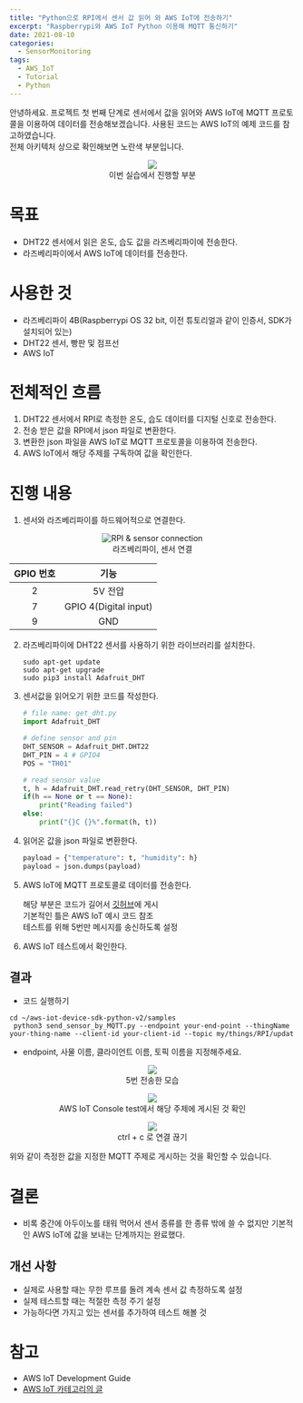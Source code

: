 ```yaml
---
title: "Python으로 RPI에서 센서 값 읽어 와 AWS IoT에 전송하기"
excerpt: "Raspberrypi와 AWS IoT Python 이용해 MQTT 통신하기"
date: 2021-08-10
categories:
  - SensorMonitoring
tags:
  - AWS_IoT
  - Tutorial
  - Python
---
```


안녕하세요. 프로젝트 첫 번째 단계로 센서에서 값을 읽어와  AWS IoT에 MQTT 프로토콜을 이용하여 데이터를 전송해보겠습니다. 사용된 코드는 AWS IoT의 예제 코드를 참고하였습니다.  
전체 아키텍처 상으로 확인해보면 노란색 부분입니다. 


<p align = 'center'>
  <img src = "/assets/images/프로젝트1.png"> <br/>
  이번 실습에서 진행할 부분
</p>

# 목표

- DHT22 센서에서 읽은 온도, 습도 값을 라즈베리파이에 전송한다.
- 라즈베리파이에서 AWS IoT에 데이터를 전송한다.

# 사용한 것

- 라즈베리파이 4B(Raspberrypi OS 32 bit, 이전 튜토리얼과 같이 인증서, SDK가 설치되어 있는)
- DHT22 센서, 빵판 및 점프선
- AWS IoT

# 전체적인 흐름

1. DHT22 센서에서 RPI로 측정한 온도, 습도 데이터를 디지털 신호로 전송한다.
2. 전송 받은 값을 RPI에서 json 파일로 변환한다.
3. 변환한 json 파일을 AWS IoT로 MQTT 프로토콜을 이용하여 전송한다.
4. AWS IoT에서 해당 주제를 구독하여 값을 확인한다.

# 진행 내용

1. 센서와 라즈베리파이를 하드웨어적으로 연결한다.

<p align = "center">
  <img src = "/assets/images/RPI GPIO.jpg" alt = "RPI & sensor connection"> <br/>
  라즈베리파이, 센서 연결  
</p>


|GPIO 번호|기능|
|:---:|:---:|
|2|5V 전압|
|7|GPIO 4(Digital input)|
|9|GND|




2. 라즈베리파이에 DHT22 센서를 사용하기 위한 라이브러리를 설치한다.

    ```arduino
    sudo apt-get update
    sudo apt-get upgrade
    sudo pip3 install Adafruit_DHT
    ```

3. 센서값을 읽어오기 위한 코드를 작성한다.

    ```python
    # file name: get_dht.py
    import Adafruit_DHT

    # define sensor and pin
    DHT_SENSOR = Adafruit_DHT.DHT22
    DHT_PIN = 4 # GPIO4
    POS = "TH01"

    # read sensor value
    t, h = Adafruit_DHT.read_retry(DHT_SENSOR, DHT_PIN)
    if(h == None or t == None):
        print("Reading failed")
    else:
        print("{}C {}%".format(h, t))
    ```

4. 읽어온 값을  json 파일로 변환한다.

    ```python
    payload = {"temperature": t, "humidity": h}
    payload = json.dumps(payload)
    ```

5. AWS IoT에 MQTT 프로토콜로 데이터를 전송한다.

    해당 부분은 코드가 길어서 [깃허브](https://github.com/dongwon18/AWS_IoT_SensorMonitoring/blob/main/send_sensor_by_MQTT.py)에 게시  
    기본적인 틀은 AWS IoT 예시 코드 참조  
    테스트를 위해 5번만 메시지를 송신하도록 설정

6. AWS IoT 테스트에서 확인한다.  

## 결과

- 코드 실행하기

```
cd ~/aws-iot-device-sdk-python-v2/samples
 python3 send_sensor_by_MQTT.py --endpoint your-end-point --thingName your-thing-name --client-id your-client-id --topic my/things/RPI/updat
```

- endpoint, 사물 이름, 클라이언트 이름, 토픽 이름을 지정해주세요.

<p align = 'center'>
  <img src = "/assets/images/SENSOR_SEND2.PNG"> <br/>
  5번 전송한 모습
</p>

<p align = 'center'>
  <img src = "/assets/images/SENSOR_SEND3.PNG"> <br/>
  AWS IoT Console test에서 해당 주제에 게시된 것 확인
</p>

<p align = 'center'>
  <img src = "/assets/images/SENSOR_SEND5.PNG"> <br/>
  ctrl + c 로 연결 끊기
</p>

위와 같이 측정한 값을 지정한 MQTT 주제로 게시하는 것을 확인할 수 있습니다.

# 결론

- 비록 중간에 아두이노를 태워 먹어서 센서 종류를 한 종류 밖에 쓸 수 없지만 기본적인 AWS IoT에 값을 보내는 단계까지는 완료했다.

## 개선 사항

- 실제로 사용할 때는 무한 루프를 돌려 계속 센서 값 측정하도록 설정
- 실제 테스트할 때는 적절한 측정 주기 설정
- 가능하다면 가지고 있는 센서를 추가하여 테스트 해볼 것

# 참고

- AWS IoT Development Guide
- [AWS IoT 카테고리의 글](http://dongwon.github.io/categories/#aws_iot)
